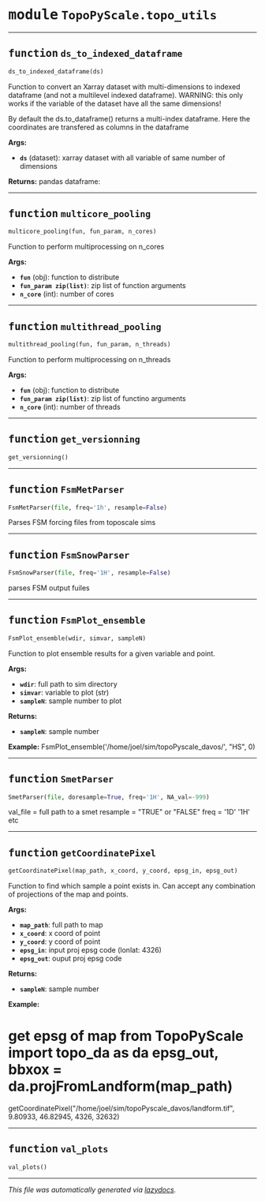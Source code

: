 <!-- markdownlint-disable -->

# <kbd>module</kbd> `TopoPyScale.topo_utils`





---

## <kbd>function</kbd> `ds_to_indexed_dataframe`

```python
ds_to_indexed_dataframe(ds)
```

Function to convert an Xarray dataset with multi-dimensions to indexed dataframe (and not a multilevel indexed dataframe). WARNING: this only works if the variable of the dataset have all the same dimensions! 

By default the ds.to_dataframe() returns a multi-index dataframe. Here the coordinates are transfered as columns in the dataframe 



**Args:**
 
 - <b>`ds`</b> (dataset):  xarray dataset with all variable of same number of dimensions 



**Returns:**
 pandas dataframe: 


---

## <kbd>function</kbd> `multicore_pooling`

```python
multicore_pooling(fun, fun_param, n_cores)
```

Function to perform multiprocessing on n_cores 

**Args:**
 
 - <b>`fun`</b> (obj):  function to distribute 
 - <b>`fun_param zip(list)`</b>:  zip list of function arguments 
 - <b>`n_core`</b> (int):  number of cores 


---

## <kbd>function</kbd> `multithread_pooling`

```python
multithread_pooling(fun, fun_param, n_threads)
```

Function to perform multiprocessing on n_threads 

**Args:**
 
 - <b>`fun`</b> (obj):  function to distribute 
 - <b>`fun_param zip(list)`</b>:  zip list of functino arguments 
 - <b>`n_core`</b> (int):  number of threads 


---

## <kbd>function</kbd> `get_versionning`

```python
get_versionning()
```






---

## <kbd>function</kbd> `FsmMetParser`

```python
FsmMetParser(file, freq='1h', resample=False)
```

Parses FSM forcing files from toposcale sims 


---

## <kbd>function</kbd> `FsmSnowParser`

```python
FsmSnowParser(file, freq='1H', resample=False)
```

parses FSM output fuiles 


---

## <kbd>function</kbd> `FsmPlot_ensemble`

```python
FsmPlot_ensemble(wdir, simvar, sampleN)
```

Function to plot ensemble results for a given variable and point. 



**Args:**
 
 - <b>`wdir`</b>:  full path to sim directory 
 - <b>`simvar`</b>:  variable to plot (str) 
 - <b>`sampleN`</b>:  sample number to plot 

**Returns:**
 
 - <b>`sampleN`</b>:  sample number 



**Example:**
 FsmPlot_ensemble('/home/joel/sim/topoPyscale_davos/', "HS", 0) 


---

## <kbd>function</kbd> `SmetParser`

```python
SmetParser(file, doresample=True, freq='1H', NA_val=-999)
```

val_file = full path to a smet resample = "TRUE" or "FALSE" freq = '1D' '1H' etc 


---

## <kbd>function</kbd> `getCoordinatePixel`

```python
getCoordinatePixel(map_path, x_coord, y_coord, epsg_in, epsg_out)
```

Function to find which sample a point exists in. Can accept any combination of projections of the map and points. 



**Args:**
 
 - <b>`map_path`</b>:  full path to map 
 - <b>`x_coord`</b>:  x coord of point 
 - <b>`y_coord`</b>:  y coord of point 
 - <b>`epsg_in`</b>:  input proj epsg code (lonlat: 4326) 
 - <b>`epsg_out`</b>:  ouput proj epsg code 



**Returns:**
 
 - <b>`sampleN`</b>:  sample number 



**Example:**
 # get epsg of map from TopoPyScale import topo_da as da epsg_out, bbxox = da.projFromLandform(map_path) 

getCoordinatePixel("/home/joel/sim/topoPyscale_davos/landform.tif", 9.80933, 46.82945, 4326, 32632) 


---

## <kbd>function</kbd> `val_plots`

```python
val_plots()
```








---

_This file was automatically generated via [lazydocs](https://github.com/ml-tooling/lazydocs)._
